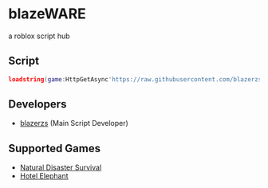 # blazeWARE
a roblox script hub

## Script
```lua
loadstring(game:HttpGetAsync'https://raw.githubusercontent.com/blazerzs/blazerzs/main/blazeWARE/main.lua')('thanks for blazeWARE, #blazeWARE winning')
```

## Developers
- [blazerzs](https://github.com/fatesc) (Main Script Developer)

## Supported Games
- [Natural Disaster Survival](https://www.roblox.com/games/189707)
- [Hotel Elephant](https://www.roblox.com/games/23578803)
